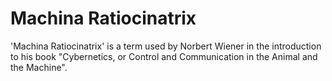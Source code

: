 # Machina Ratiocinatrix
'Machina Ratiocinatrix' is a term used by Norbert Wiener in the introduction to his book "Cybernetics, or Control and Communication in the Animal and the Machine".
